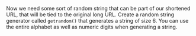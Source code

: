<!--title={Creating a Link between Short and Long URL}-->

Now we need some sort of random string that can be part of our shortened  URL, that will be tied to the original long URL. Create a random string generator called `getrandom()` that generates a string of size 6. You can use the entire alphabet as well as numeric digits when generating a string.